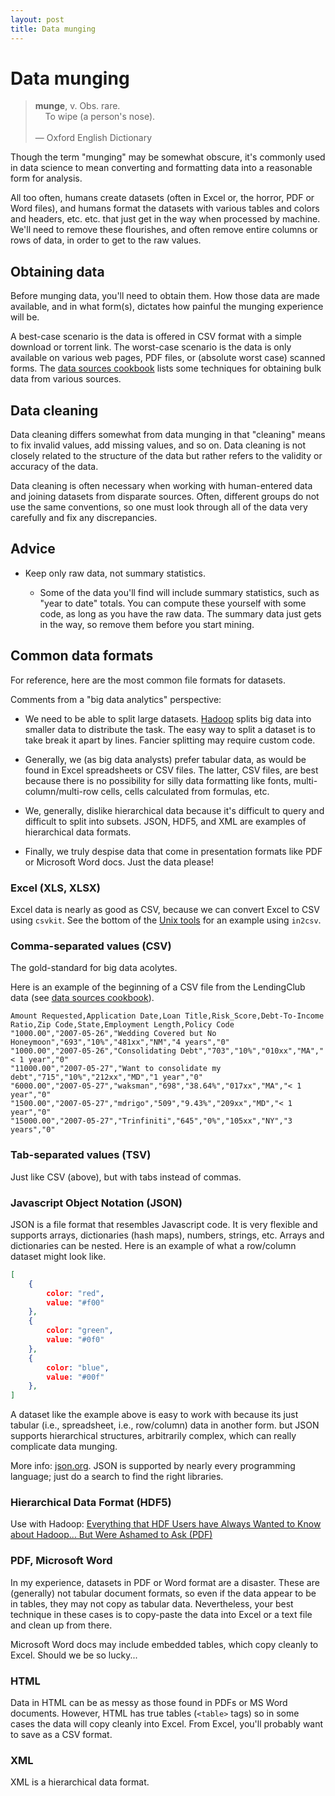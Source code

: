 ```yaml
---
layout: post
title: Data munging
---
```


# Data munging

> **munge**, v. Obs. rare.<br/>&nbsp;&nbsp;&nbsp;&nbsp;To wipe (a person's nose).<br/><br/>&mdash; Oxford English Dictionary

Though the term "munging" may be somewhat obscure, it's commonly used in data science to mean converting and formatting data into a reasonable form for analysis.

All too often, humans create datasets (often in Excel or, the horror, PDF or Word files), and humans format the datasets with various tables and colors and headers, etc. etc. that just get in the way when processed by machine. We'll need to remove these flourishes, and often remove entire columns or rows of data, in order to get to the raw values.

## Obtaining data

Before munging data, you'll need to obtain them. How those data are made available, and in what form(s), dictates how painful the munging experience will be.

A best-case scenario is the data is offered in CSV format with a simple download or torrent link. The worst-case scenario is the data is only available on various web pages, PDF files, or (absolute worst case) scanned forms. The [data sources cookbook](/cookbook/data-sources.html) lists some techniques for obtaining bulk data from various sources.

## Data cleaning

Data cleaning differs somewhat from data munging in that "cleaning" means to fix invalid values, add missing values, and so on. Data cleaning is not closely related to the structure of the data but rather refers to the validity or accuracy of the data.

Data cleaning is often necessary when working with human-entered data and joining datasets from disparate sources. Often, different groups do not use the same conventions, so one must look through all of the data very carefully and fix any discrepancies.

## Advice

- Keep only raw data, not summary statistics.

    - Some of the data you'll find will include summary statistics, such as "year to date" totals. You can compute these yourself with some code, as long as you have the raw data. The summary data just gets in the way, so remove them before you start mining.

## Common data formats

For reference, here are the most common file formats for datasets.

Comments from a "big data analytics" perspective:

- We need to be able to split large datasets. [Hadoop](/notes/hadoop.html) splits big data into smaller data to distribute the task. The easy way to split a dataset is to take break it apart by lines. Fancier splitting may require custom code.

- Generally, we (as big data analysts) prefer tabular data, as would be found in Excel spreadsheets or CSV files. The latter, CSV files, are best because there is no possibility for silly data formatting like fonts, multi-column/multi-row cells, cells calculated from formulas, etc.

 - We, generally, dislike hierarchical data because it's difficult to query and difficult to split into subsets. JSON, HDF5, and XML are examples of hierarchical data formats.

 - Finally, we truly despise data that come in presentation formats like PDF or Microsoft Word docs. Just the data please!

### Excel (XLS, XLSX)

Excel data is nearly as good as CSV, because we can convert Excel to CSV using `csvkit`. See the bottom of the [Unix tools](/cookbook/unix-tools.html) for an example using `in2csv`.

### Comma-separated values (CSV)

The gold-standard for big data acolytes.

Here is an example of the beginning of a CSV file from the LendingClub data (see [data sources cookbook](/cookbook/data-sources.html)).

```
Amount Requested,Application Date,Loan Title,Risk_Score,Debt-To-Income Ratio,Zip Code,State,Employment Length,Policy Code
"1000.00","2007-05-26","Wedding Covered but No Honeymoon","693","10%","481xx","NM","4 years","0"
"1000.00","2007-05-26","Consolidating Debt","703","10%","010xx","MA","< 1 year","0"
"11000.00","2007-05-27","Want to consolidate my debt","715","10%","212xx","MD","1 year","0"
"6000.00","2007-05-27","waksman","698","38.64%","017xx","MA","< 1 year","0"
"1500.00","2007-05-27","mdrigo","509","9.43%","209xx","MD","< 1 year","0"
"15000.00","2007-05-27","Trinfiniti","645","0%","105xx","NY","3 years","0"
```

### Tab-separated values (TSV)

Just like CSV (above), but with tabs instead of commas.

### Javascript Object Notation (JSON)

JSON is a file format that resembles Javascript code. It is very flexible and supports arrays, dictionaries (hash maps), numbers, strings, etc. Arrays and dictionaries can be nested. Here is an example of what a row/column dataset might look like.

```json
[
	{
		color: "red",
		value: "#f00"
	},
	{
		color: "green",
		value: "#0f0"
	},
	{
		color: "blue",
		value: "#00f"
	},
]
```

A dataset like the example above is easy to work with because its just tabular (i.e., spreadsheet, i.e., row/column) data in another form. but JSON supports hierarchical structures, arbitrarily complex, which can really complicate data munging.

More info: [json.org](http://www.json.org/). JSON is supported by nearly every programming language; just do a search to find the right libraries.

### Hierarchical Data Format (HDF5)

Use with Hadoop: [Everything that HDF Users have Always Wanted to Know about Hadoop... But Were Ashamed to Ask (PDF)](http://www.hdfgroup.org/pubs/papers/Big_HDF_FAQs.pdf)

### PDF, Microsoft Word

In my experience, datasets in PDF or Word format are a disaster. These are (generally) not tabular document formats, so even if the data appear to be in tables, they may not copy as tabular data. Nevertheless, your best technique in these cases is to copy-paste the data into Excel or a text file and clean up from there.

Microsoft Word docs may include embedded tables, which copy cleanly to Excel. Should we be so lucky...

### HTML

Data in HTML can be as messy as those found in PDFs or MS Word documents. However, HTML has true tables (`<table>` tags) so in some cases the data will copy cleanly into Excel. From Excel, you'll probably want to save as a CSV format.

### XML

XML is a hierarchical data format.
